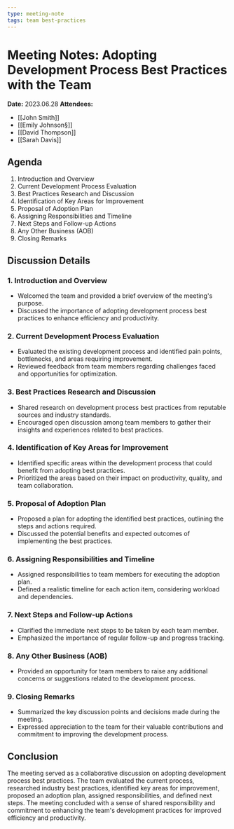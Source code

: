 ```yaml
---
type: meeting-note
tags: team best-practices
---
```


# Meeting Notes: Adopting Development Process Best Practices with the Team

**Date:** 2023.06.28
**Attendees:**
- [[John Smith]]
- [[Emily Johnson§]]
- [[David Thompson]]
- [[Sarah Davis]]

## Agenda
1. Introduction and Overview
2. Current Development Process Evaluation
3. Best Practices Research and Discussion
4. Identification of Key Areas for Improvement
5. Proposal of Adoption Plan
6. Assigning Responsibilities and Timeline
7. Next Steps and Follow-up Actions
8. Any Other Business (AOB)
9. Closing Remarks

## Discussion Details

### 1. Introduction and Overview
- Welcomed the team and provided a brief overview of the meeting's purpose.
- Discussed the importance of adopting development process best practices to enhance efficiency and productivity.

### 2. Current Development Process Evaluation
- Evaluated the existing development process and identified pain points, bottlenecks, and areas requiring improvement.
- Reviewed feedback from team members regarding challenges faced and opportunities for optimization.

### 3. Best Practices Research and Discussion
- Shared research on development process best practices from reputable sources and industry standards.
- Encouraged open discussion among team members to gather their insights and experiences related to best practices.

### 4. Identification of Key Areas for Improvement
- Identified specific areas within the development process that could benefit from adopting best practices.
- Prioritized the areas based on their impact on productivity, quality, and team collaboration.

### 5. Proposal of Adoption Plan
- Proposed a plan for adopting the identified best practices, outlining the steps and actions required.
- Discussed the potential benefits and expected outcomes of implementing the best practices.

### 6. Assigning Responsibilities and Timeline
- Assigned responsibilities to team members for executing the adoption plan.
- Defined a realistic timeline for each action item, considering workload and dependencies.

### 7. Next Steps and Follow-up Actions
- Clarified the immediate next steps to be taken by each team member.
- Emphasized the importance of regular follow-up and progress tracking.

### 8. Any Other Business (AOB)
- Provided an opportunity for team members to raise any additional concerns or suggestions related to the development process.

### 9. Closing Remarks
- Summarized the key discussion points and decisions made during the meeting.
- Expressed appreciation to the team for their valuable contributions and commitment to improving the development process.

## Conclusion
The meeting served as a collaborative discussion on adopting development process best practices. The team evaluated the current process, researched industry best practices, identified key areas for improvement, proposed an adoption plan, assigned responsibilities, and defined next steps. The meeting concluded with a sense of shared responsibility and commitment to enhancing the team's development practices for improved efficiency and productivity.
